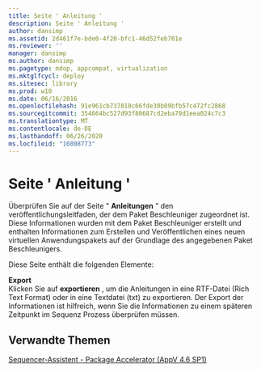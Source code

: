 ```yaml
---
title: Seite ' Anleitung '
description: Seite ' Anleitung '
author: dansimp
ms.assetid: 2d461f7e-bde0-4f20-bfc1-46d52feb701e
ms.reviewer: ''
manager: dansimp
ms.author: dansimp
ms.pagetype: mdop, appcompat, virtualization
ms.mktglfcycl: deploy
ms.sitesec: library
ms.prod: w10
ms.date: 06/16/2016
ms.openlocfilehash: 91e961cb737818c66fde30b89bfb57c472fc2868
ms.sourcegitcommit: 354664bc527d93f80687cd2eba70d1eea024c7c3
ms.translationtype: MT
ms.contentlocale: de-DE
ms.lasthandoff: 06/26/2020
ms.locfileid: "10808773"
---
```

# Seite ' Anleitung '


Überprüfen Sie auf der Seite " **Anleitungen** " den veröffentlichungsleitfaden, der dem Paket Beschleuniger zugeordnet ist. Diese Informationen wurden mit dem Paket Beschleuniger erstellt und enthalten Informationen zum Erstellen und Veröffentlichen eines neuen virtuellen Anwendungspakets auf der Grundlage des angegebenen Paket Beschleunigers.

Diese Seite enthält die folgenden Elemente:

<a href="" id="export"></a>**Export**  
Klicken Sie auf **exportieren** , um die Anleitungen in eine RTF-Datei (Rich Text Format) oder in eine Textdatei (txt) zu exportieren. Der Export der Informationen ist hilfreich, wenn Sie die Informationen zu einem späteren Zeitpunkt im Sequenz Prozess überprüfen müssen.

## Verwandte Themen


[Sequencer-Assistent - Package Accelerator (AppV 4.6 SP1)](sequencer-wizard---package-accelerator--appv-46-sp1-.md)

 

 





